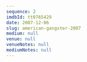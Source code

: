 ```yaml
---
sequence: 2
imdbId: tt0765429
date: 2007-12-06
slug: american-gangster-2007
medium: null
venue: null
venueNotes: null
mediumNotes: null
---
```


